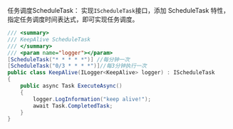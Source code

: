 ﻿任务调度ScheduleTask：
实现`IScheduleTask`接口，添加 ScheduleTask 特性，指定任务调度时间表达式，即可实现任务调度。

```csharp
/// <summary>
/// KeepAlive ScheduleTask
/// </summary>
/// <param name="logger"></param>
[ScheduleTask("* * * * *")] //每分钟一次
[ScheduleTask("0/3 * * * *")]//每3分钟执行一次
public class KeepAlive(ILogger<KeepAlive> logger) : IScheduleTask
{
    public async Task ExecuteAsync()
    {
        logger.LogInformation("keep alive!");
        await Task.CompletedTask;
    }
}
```